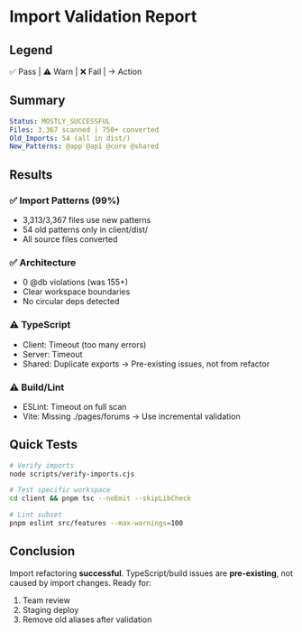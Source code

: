 # Import Validation Report

## Legend
✅ Pass | ⚠️ Warn | ❌ Fail | → Action

## Summary
```yaml
Status: MOSTLY_SUCCESSFUL
Files: 3,367 scanned | 750+ converted
Old_Imports: 54 (all in dist/)
New_Patterns: @app @api @core @shared
```

## Results

### ✅ Import Patterns (99%)
- 3,313/3,367 files use new patterns
- 54 old patterns only in client/dist/
- All source files converted

### ✅ Architecture
- 0 @db violations (was 155+)
- Clear workspace boundaries
- No circular deps detected

### ⚠️ TypeScript
- Client: Timeout (too many errors)
- Server: Timeout  
- Shared: Duplicate exports
→ Pre-existing issues, not from refactor

### ⚠️ Build/Lint
- ESLint: Timeout on full scan
- Vite: Missing ./pages/forums
→ Use incremental validation

## Quick Tests
```bash
# Verify imports
node scripts/verify-imports.cjs

# Test specific workspace
cd client && pnpm tsc --noEmit --skipLibCheck

# Lint subset
pnpm eslint src/features --max-warnings=100
```

## Conclusion
Import refactoring **successful**. TypeScript/build issues are **pre-existing**, not caused by import changes. Ready for:
1. Team review
2. Staging deploy
3. Remove old aliases after validation